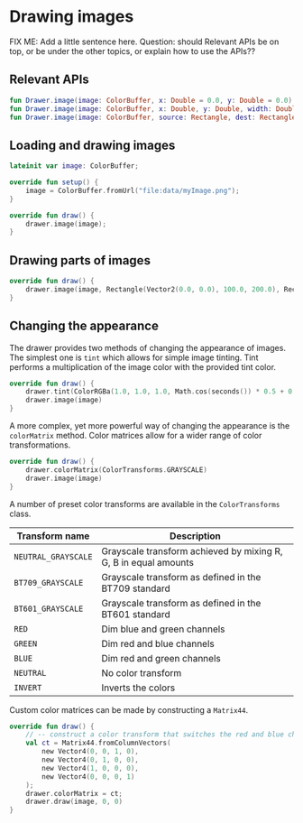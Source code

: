 # Drawing images #

FIX ME: Add a little sentence here. Question: should Relevant APIs be on top, or be under the other topics, or explain how to use the APIs??

## Relevant APIs ##

```kotlin
fun Drawer.image(image: ColorBuffer, x: Double = 0.0, y: Double = 0.0)
fun Drawer.image(image: ColorBuffer, x: Double, y: Double, width: Double, height:Double)
fun Drawer.image(image: ColorBuffer, source: Rectangle, dest: Rectangle)
```

## Loading and drawing images

```kotlin
lateinit var image: ColorBuffer;

override fun setup() {
    image = ColorBuffer.fromUrl("file:data/myImage.png");
}

override fun draw() {
    drawer.image(image);
}
```
## Drawing parts of images

```kotlin
override fun draw() {
    drawer.image(image, Rectangle(Vector2(0.0, 0.0), 100.0, 200.0), Rectangle(Vector2(0.0, 0.0), 100.0, 200.0))
}
```

## Changing the appearance ##

The drawer provides two methods of changing the appearance of images. The simplest one is `tint` which allows for simple image tinting. Tint performs a multiplication of the image color with the provided tint color.

```kotlin
override fun draw() {
    drawer.tint(ColorRGBa(1.0, 1.0, 1.0, Math.cos(seconds()) * 0.5 + 0.5)
    drawer.image(image)
}
```

A more complex, yet more powerful way of changing the appearance is the `colorMatrix` method. Color matrices allow for a wider range of color transformations.

```kotlin
override fun draw() {
    drawer.colorMatrix(ColorTransforms.GRAYSCALE)
    drawer.image(image)
} 
```

A number of preset color transforms are available in the `ColorTransforms` class.

| Transform name      | Description |
|---------------------|-------------|
| `NEUTRAL_GRAYSCALE` | Grayscale transform achieved by mixing R, G, B in equal amounts |
| `BT709_GRAYSCALE`   | Grayscale transform as defined in the BT709 standard |
| `BT601_GRAYSCALE`   | Grayscale transform as defined in the BT601 standard |
| `RED` | Dim blue and green channels |
| `GREEN` | Dim red and blue channels |
| `BLUE` | Dim red and green channels |
| `NEUTRAL` | No color transform |
| `INVERT` | Inverts the colors |

Custom color matrices can be made by constructing a `Matrix44`.

```kotlin
override fun draw() {
    // -- construct a color transform that switches the red and blue channel 
    val ct = Matrix44.fromColumnVectors(
        new Vector4(0, 0, 1, 0),
        new Vector4(0, 1, 0, 0),
        new Vector4(1, 0, 0, 0),
        new Vector4(0, 0, 0, 1)
    );
    drawer.colorMatrix = ct;
    drawer.draw(image, 0, 0)
} 
```